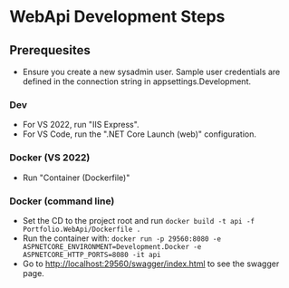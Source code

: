 # WebApi Development Steps

## Prerequesites
- Ensure you create a new sysadmin user. Sample user credentials are defined in the connection string in appsettings.Development.

### Dev
- For VS 2022, run "IIS Express".
- For VS Code, run the ".NET Core Launch (web)" configuration.

### Docker (VS 2022)
- Run "Container (Dockerfile)"

### Docker (command line)
- Set the CD to the project root and run ```docker build -t api -f Portfolio.WebApi/Dockerfile .```
- Run the container with: ```docker run -p 29560:8080 -e ASPNETCORE_ENVIRONMENT=Development.Docker -e ASPNETCORE_HTTP_PORTS=8080 -it api```
- Go to [http://localhost:29560/swagger/index.html](http://localhost:29560/swagger/index.html) to see the swagger page.
